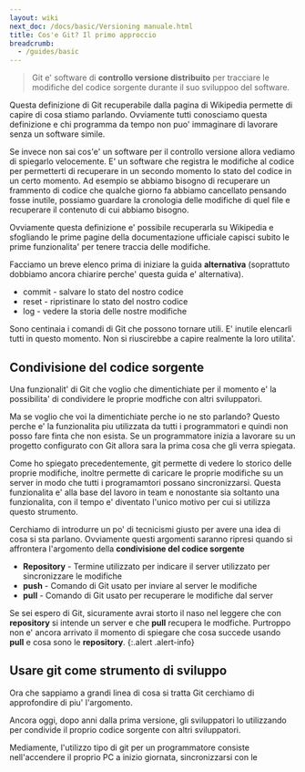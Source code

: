 ```yaml
---
layout: wiki
next_doc: /docs/basic/Versioning manuale.html
title: Cos'e Git? Il primo approccio
breadcrumb:
  - /guides/basic
---
```


> Git e' software di __controllo versione distribuito__ per tracciare le modifiche del codice sorgente durante il suo sviluppoo del software.

Questa definizione di Git recuperabile dalla pagina di Wikipedia permette di capire di cosa stiamo parlando. Ovviamente tutti conosciamo questa definizione e chi programma da tempo non puo' immaginare di lavorare senza un software simile.

Se invece non sai cos'e' un software per il controllo versione allora vediamo di spiegarlo velocemente. E' un software che registra le modifiche al codice per permetterti di recuperare in un secondo momento lo stato del codice in un certo momento.
Ad esempio se abbiamo bisogno di recuperare un frammento di codice che qualche giorno fa abbiamo cancellato pensando fosse inutile, possiamo guardare la cronologia delle modifiche di quel file e recuperare il contenuto di cui abbiamo bisogno.

Ovviamente questa definizione e' possibile recuperarla su Wikipedia e sfogliando le prime pagine della documentazione ufficiale capisci subito le prime funzionalita' per tenere traccia delle modifiche.

Facciamo un breve elenco prima di iniziare la guida __alternativa__ (soprattuto dobbiamo ancora chiarire perche' questa guida e' alternativa).

* commit - salvare lo stato del nostro codice
* reset - ripristinare lo stato del nostro codice
* log - vedere la storia delle nostre modifiche

Sono centinaia i comandi di Git che possono tornare utili. E' inutile elencarli tutti in questo momento. Non si riuscirebbe a capire realmente la loro utilita'.

## Condivisione del codice sorgente

Una funzionalit' di Git che voglio che dimentichiate per il momento e' la possibilita' di condividere le proprie modfiche con altri sviluppatori.

Ma se voglio che voi la dimentichiate perche io ne sto parlando? Questo perche e' la funzionalita piu utilizzata da tutti i programmatori e quindi non posso fare finta che non esista. Se un programmatore inizia a lavorare su un progetto configurato con Git allora sara la prima cosa che gli verra spiegata.

Come ho spiegato precedentemente, git permette di vedere lo storico delle proprie modifiche, inoltre permette di caricare le proprie modifiche su un server in modo che tutti i programamtori possano sincronizzarsi. Questa funzionalita e' alla base del lavoro in team e nonostante sia soltanto una funzionalita, con il tempo e' diventato l'unico motivo per cui si utilizza questo strumento.

Cerchiamo di introdurre un po' di tecnicismi giusto per avere una idea di cosa si sta parlano. Ovviamente questi argomenti saranno ripresi quando si affrontera l'argomento della __condivisione del codice sorgente__

* __Repository__ - Termine utilizzato per indicare il server utilizzato per sincronizzare le modifiche
* __push__ - Comando di Git usato per inviare al server le modifiche
* __pull__ - Comando di Git usato per recuperare le modifiche dal server

Se sei espero di Git, sicuramente avrai storto il naso nel leggere che con __repository__ si intende un server e che __pull__ recupera le modfiche. Purtroppo non e' ancora arrivato il momento di spiegare che cosa succede usando __pull__ e cosa sono le __repository__.
{:.alert .alert-info}

## Usare git come strumento di sviluppo

Ora che sappiamo a grandi linea di cosa si tratta Git cerchiamo di approfondire di piu' l'argomento.

Ancora oggi, dopo anni dalla prima versione, gli sviluppatori lo utilizzando per condivide il proprio codice sorgente con altri sviluppatori.

Mediamente, l'utilizzo tipo di git per un programmatore consiste nell'accendere il proprio PC a inizio giornata, sincronizzarsi con le
